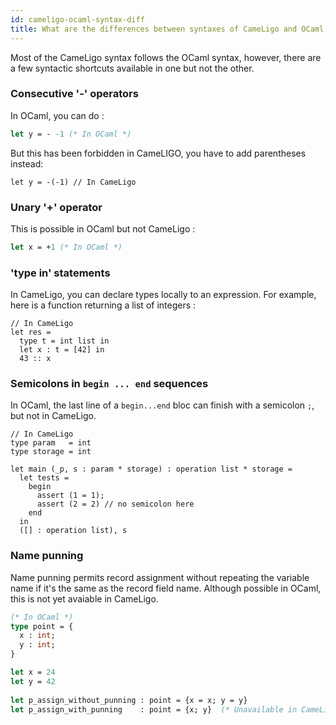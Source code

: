 ```yaml
---
id: cameligo-ocaml-syntax-diff
title: What are the differences between syntaxes of CameLigo and OCaml ?
---
```


Most of the CameLigo syntax follows the OCaml syntax, however, there are a few syntactic shortcuts available in one but not the other.

### Consecutive '-' operators

In OCaml, you can do :

```ocaml
let y = - -1 (* In OCaml *)
```
But this has been forbidden in CameLIGO, you have to add parentheses instead:

```cameligo
let y = -(-1) // In CameLigo
```

### Unary '+' operator

This is possible in OCaml but not CameLigo :

```ocaml
let x = +1 (* In OCaml *)
```

### 'type in' statements

In CameLigo, you can declare types locally to an expression.
For example, here is a function returning a list of integers :

```cameligo
// In CameLigo
let res = 
  type t = int list in
  let x : t = [42] in
  43 :: x
```

### Semicolons in `begin ... end` sequences

In OCaml, the last line of a `begin...end` bloc can finish with a semicolon `;`, but not in CameLigo.

```cameligo
// In CameLigo
type param   = int
type storage = int

let main (_p, s : param * storage) : operation list * storage =
  let tests =
    begin
      assert (1 = 1);
      assert (2 = 2) // no semicolon here
    end
  in
  ([] : operation list), s
```

### Name punning

Name punning permits record assignment without repeating the variable name if it's the same as the record field name.
Although possible in OCaml, this is not yet avaiable in CameLigo.

```ocaml
(* In OCaml *)
type point = {
  x : int;
  y : int;
}

let x = 24
let y = 42
  
let p_assign_without_punning : point = {x = x; y = y}
let p_assign_with_punning    : point = {x; y}  (* Unavailable in CameLigo *)
```

